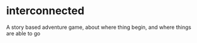 # interconnected
A story based adventure game, about where thing begin, and where things are able to go
